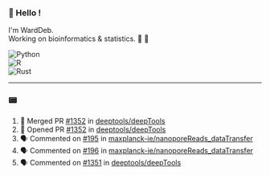 ### :robot: Hello !

I'm WardDeb.  
Working on bioinformatics & statistics. 🧬 🧪  

![Python](https://img.shields.io/badge/python-3670A0?style=for-the-badge&logo=python&logoColor=ffdd54)  
![R](https://img.shields.io/badge/r-%23276DC3.svg?style=for-the-badge&logo=r&logoColor=white)  
![Rust](https://img.shields.io/badge/rust-%23000000.svg?style=for-the-badge&logo=rust&logoColor=white)  

---

### :pager:

<!--START_SECTION:activity-->
1. 🎉 Merged PR [#1352](https://github.com/deeptools/deepTools/pull/1352) in [deeptools/deepTools](https://github.com/deeptools/deepTools)
2. 💪 Opened PR [#1352](https://github.com/deeptools/deepTools/pull/1352) in [deeptools/deepTools](https://github.com/deeptools/deepTools)
3. 🗣 Commented on [#195](https://github.com/maxplanck-ie/nanoporeReads_dataTransfer/issues/195#issuecomment-2598367993) in [maxplanck-ie/nanoporeReads_dataTransfer](https://github.com/maxplanck-ie/nanoporeReads_dataTransfer)
4. 🗣 Commented on [#196](https://github.com/maxplanck-ie/nanoporeReads_dataTransfer/issues/196#issuecomment-2598366182) in [maxplanck-ie/nanoporeReads_dataTransfer](https://github.com/maxplanck-ie/nanoporeReads_dataTransfer)
5. 🗣 Commented on [#1351](https://github.com/deeptools/deepTools/issues/1351#issuecomment-2597746086) in [deeptools/deepTools](https://github.com/deeptools/deepTools)
<!--END_SECTION:activity-->

